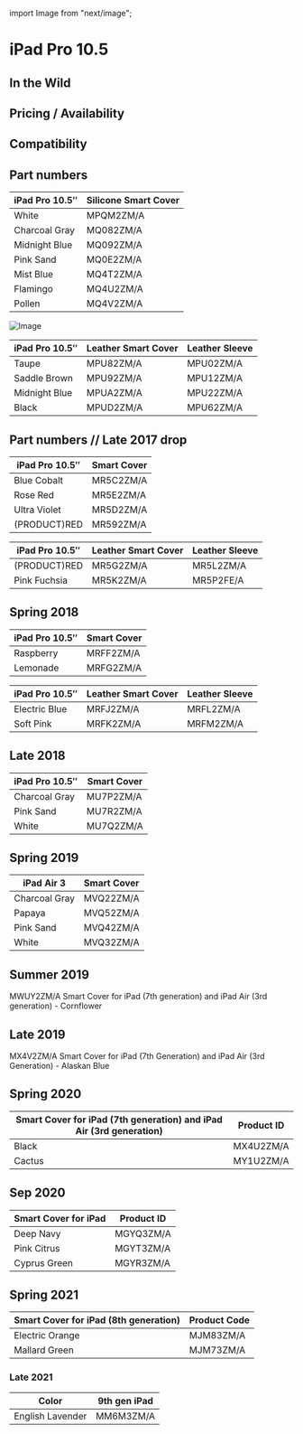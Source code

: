 import Image from "next/image";

# iPad Pro 10.5

## In the Wild

## Pricing / Availability

## Compatibility

## Part numbers

| iPad Pro 10.5″ | Silicone Smart Cover |
| -------------- | -------------------- |
| White          | MPQM2ZM/A            |
| Charcoal Gray  | MQ082ZM/A            |
| Midnight Blue  | MQ092ZM/A            |
| Pink Sand      | MQ0E2ZM/A            |
| Mist Blue      | MQ4T2ZM/A            |
| Flamingo       | MQ4U2ZM/A            |
| Pollen         | MQ4V2ZM/A            |

![Image](/assets/2017-ipad-pro.jpg)

| iPad Pro 10.5″ | Leather Smart Cover | Leather Sleeve |
| -------------- | ------------------- | -------------- |
| Taupe          | MPU82ZM/A           | MPU02ZM/A      |
| Saddle Brown   | MPU92ZM/A           | MPU12ZM/A      |
| Midnight Blue  | MPUA2ZM/A           | MPU22ZM/A      |
| Black          | MPUD2ZM/A           | MPU62ZM/A      |

## Part numbers // Late 2017 drop

| iPad Pro 10.5″ | Smart Cover |
| -------------- | ----------- |
| Blue Cobalt    | MR5C2ZM/A   |
| Rose Red       | MR5E2ZM/A   |
| Ultra Violet   | MR5D2ZM/A   |
| (PRODUCT)RED   | MR592ZM/A   |

| iPad Pro 10.5″ | Leather Smart Cover | Leather Sleeve |
| -------------- | ------------------- | -------------- |
| (PRODUCT)RED   | MR5G2ZM/A           | MR5L2ZM/A      |
| Pink Fuchsia   | MR5K2ZM/A           | MR5P2FE/A      |

## Spring 2018

| iPad Pro 10.5″ | Smart Cover |
| -------------- | ----------- |
| Raspberry      | MRFF2ZM/A   |
| Lemonade       | MRFG2ZM/A   |

| iPad Pro 10.5″ | Leather Smart Cover | Leather Sleeve |
| -------------- | ------------------- | -------------- |
| Electric Blue  | MRFJ2ZM/A           | MRFL2ZM/A      |
| Soft Pink      | MRFK2ZM/A           | MRFM2ZM/A      |

## Late 2018

| iPad Pro 10.5″ | Smart Cover |
| -------------- | ----------- |
| Charcoal Gray  | MU7P2ZM/A   |
| Pink Sand      | MU7R2ZM/A   |
| White          | MU7Q2ZM/A   |

## Spring 2019

| iPad Air 3    | Smart Cover |
| ------------- | ----------- |
| Charcoal Gray | MVQ22ZM/A   |
| Papaya        | MVQ52ZM/A   |
| Pink Sand     | MVQ42ZM/A   |
| White         | MVQ32ZM/A   |

## Summer 2019

MWUY2ZM/A Smart Cover for iPad (7th generation) and iPad Air (3rd generation) - Cornflower

## Late 2019

MX4V2ZM/A Smart Cover for iPad (7th Generation) and iPad Air (3rd Generation) - Alaskan Blue

## Spring 2020

| Smart Cover for iPad (7th generation) and iPad Air (3rd generation) | Product ID |
| ------------------------------------------------------------------- | ---------- |
| Black                                                               | MX4U2ZM/A  |
| Cactus                                                              | MY1U2ZM/A  |

## Sep 2020

| Smart Cover for iPad | Product ID |
| -------------------- | ---------- |
| Deep Navy            | MGYQ3ZM/A  |
| Pink Citrus          | MGYT3ZM/A  |
| Cyprus Green         | MGYR3ZM/A  |

## Spring 2021

| Smart Cover for iPad (8th generation) | Product Code |
| ------------------------------------- | ------------ |
| Electric Orange                       | MJM83ZM/A    |
| Mallard Green                         | MJM73ZM/A    |

### Late 2021

| Color            | 9th gen iPad |
| ---------------- | ------------ |
| English Lavender | MM6M3ZM/A    |
